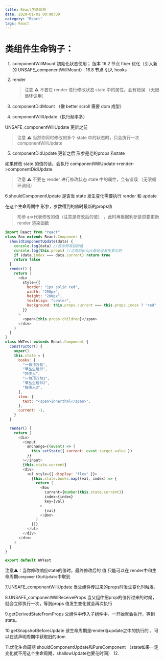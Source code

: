 ```yaml
---
title: React生命周期
date: 2020-01-01 00:00:00
category: "React"
tags: React
---
```


# 类组件生命钩子：

1. componentWillMount
   初始化状态使用；
   版本
   16.2 节点 fiber 优化（引入新的 UNSAFE_componentWillMount）
   16.8 节点 引入 hooks

2. render

   > 注意 ⚠️ 不要在 render 进行修改状态 state 中的属性，会有错误 （无限循环调用）

3. componentDidMount （像 better scroll 需要 dom 成型）

4. componentWillUpdate（执行频率多）

UNSAFE_componentWillUpdate
更新之前

> 注意 ⚠️ 当然你同时修改的多个 state 中的状态时，只会执行一次 componentWillUpdate

5. componentDidUpdate
   更新之后 形参是老的props 和state

如果修改 state 的值的话，会执行 componentWillUpdate->render->componentDidUpdate

> 注意 ⚠️ 不要在 render 进行修改状态 state 中的属性，会有错误 （无限循环调用）

6.shouldComponentUpdate 是否当 state 发生变化需要执行 render 和 update

在这个生命周期中 形参，参数得到的值时最新的props值
> 形参 a=>代表修改的值（注意是修改后的值） ，此时再根据判断是否要更新 render 渲染函数

```js
import React from "react"
class Box extends React.Component {
  shouldComponentUpdate(data) {
    console.log(data) //表示修改后的值
    console.log(this.props) //之前的props是还没发生变化的
    if (data.index === data.current) return true
    return false
  }
  render() {
    return (
      <div
        style={{
          border: "1px solid red",
          width: "200px",
          height: "200px",
          textAlign: "center",
          background: this.props.current === this.props.index ? "red" : "",
        }}
      >
        <span>{this.props.children}</span>
      </div>
    )
  }
}
class WWTest extends React.Component {
  constructor() {
    super()
    this.state = {
      books: [
        "一句顶万句",
        "草丛生睦邻",
        "独侠人",
        "一句顶万句1",
        "草丛生睦邻2",
        "独侠人3",
      ],
      item: {
        text: "<span>innerthml</span>",
      },
      current: -1,
    }
  }

  render() {
    return (
      <div>
        <input
          onChange={(event) => {
            this.setState({ current: event.target.value })
          }}
        ></input>
        {this.state.current}
        <div>
          <ul style={{ display: "flex" }}>
            {this.state.books.map((val, index) => {
              return (
                <Box
                  current={Number(this.state.current)}
                  index={index}
                  key={val}
                >
                  {val}
                </Box>
              )
            })}
          </ul>
        </div>
      </div>
    )
  }
}

export default WWTest
```


注意⚠️：当你修改响应state的值时，最终修改后的 值 只能可以在 render中和生命周期`componentDidUpdate`中取到

7.UNSAFE_componentWillUpdate 当父组件传过来的props时发生变化时触发。

8.UNSAFE_componentWillReceiveProps 当父组件把prop的值传过来的时候，就会立即执行一次，等到props 值发生变化就会再次执行

9.getDerivedStateFromProps 父组件中传入子组件中，一开始就会执行，等到state。

10.getSnapshotBeforeUpdate 该生命周期是render与update之中的执行的 ，可以在该声明周期中获取旧的dom

11.优化生命周期
shouldComponentUpdate和PureComponent （state如果一定变化就不用这个生命周期，shallowUpdate也要花时间）
12.